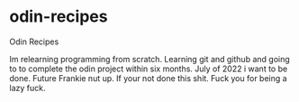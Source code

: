 # odin-recipes
Odin Recipes 

Im relearning programming from scratch. Learning git and github and going to to complete the odin project within six months. July of 2022 i want to be done. Future Frankie nut up. If your not done this shit. Fuck you for being a lazy fuck.
